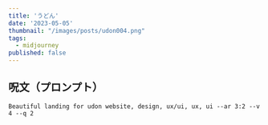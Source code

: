 ```yaml
---
title: 'うどん'
date: '2023-05-05'
thumbnail: "/images/posts/udon004.png"
tags:
  - midjourney
published: false
---
```


## 呪文（プロンプト）
```
Beautiful landing for udon website, design, ux/ui, ux, ui --ar 3:2 --v 4 --q 2
```